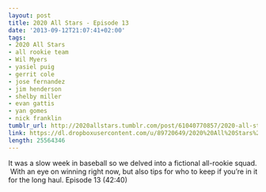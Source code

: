 ```yaml
---
layout: post
title: 2020 All Stars - Episode 13
date: '2013-09-12T21:07:41+02:00'
tags:
- 2020 All Stars
- all rookie team
- Wil Myers
- yasiel puig
- gerrit cole
- jose fernandez
- jim henderson
- shelby miller
- evan gattis
- yan gomes
- nick franklin
tumblr_url: http://2020allstars.tumblr.com/post/61040770857/2020-all-stars-episode-13
link: https://dl.dropboxusercontent.com/u/89720649/2020%20All%20Stars%20-%20Episode%2013%20-%2020130911%20-%20Final.mp3
length: 25564346
---
```

It was a slow week in baseball so we delved into a fictional all-rookie squad.  With an eye on winning right now, but also tips for who to keep if you’re in it for the long haul.
Episode 13 (42:40)
